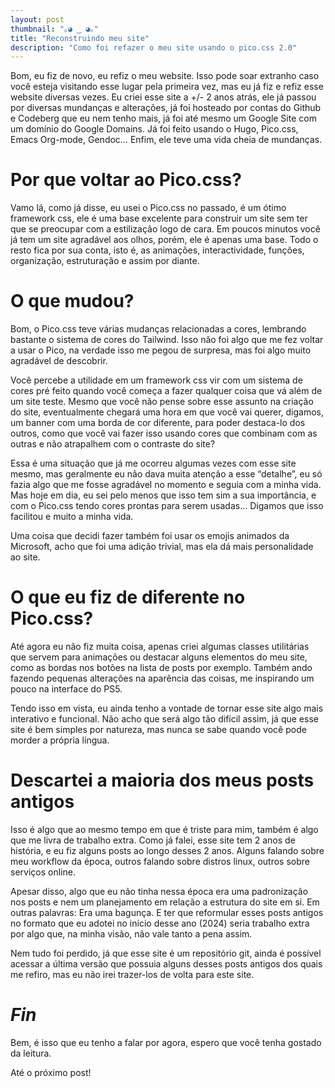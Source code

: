 ```yaml
---
layout: post
thumbnail: "｡◕ ‿ ◕｡"
title: "Reconstruindo meu site"
description: "Como foi refazer o meu site usando o pico.css 2.0"
---
```

<p>Bom, eu fiz de novo, eu refiz o meu website. Isso pode soar extranho caso
você esteja visitando esse lugar pela primeira vez, mas eu já fiz e refiz esse
website diversas vezes. Eu criei esse site a +/- 2 anos atrás, ele já passou
por diversas mundanças e alterações, já foi hosteado por contas do Github e
Codeberg que eu nem tenho mais, já foi até mesmo um Google Site com um domínio
do Google Domains. Já foi feito usando o Hugo, Pico.css, Emacs Org-mode,
Gendoc… Enfim, ele teve uma vida cheia de mundanças.</p>

<h1>Por que voltar ao Pico.css?</h1>

<p>Vamo lá, como já disse, eu usei o Pico.css no passado, é um ótimo framework css,
ele é uma base excelente para construir um site sem ter
que se preocupar com a estilização logo de cara. Em poucos minutos você já tem
um site agradável aos olhos, porém, ele é apenas uma base. Todo o resto fica
por sua conta, isto é, as animações, interactividade, funções, organização,
estruturação e assim por diante.</p>

<h1>O que mudou?</h1>

<p>Bom, o Pico.css teve várias mudanças relacionadas a cores, lembrando bastante o
sistema de cores do Tailwind. Isso não foi algo que me fez voltar a usar o Pico,
na verdade isso me pegou de surpresa, mas foi algo muito agradável de
descobrir.</p>

<p>Você percebe a utilidade em um framework css vir com um
sistema de cores pré feito quando você começa a fazer qualquer coisa que vá
além de um site teste. Mesmo que você não pense sobre esse assunto na criação
do site, eventualmente chegará uma hora em que você vai querer, digamos, um
banner com uma borda de cor diferente, para poder destaca-lo dos outros, como
que você vai fazer isso usando cores que combinam com as outras e não
atrapalhem com o contraste do site?</p>

<p>Essa é uma situação que já me ocorreu algumas vezes com esse site mesmo, mas
geralmente eu não dava muita atenção a esse “detalhe”, eu só fazia algo que me
fosse agradável no momento e seguia com a minha vida. Mas hoje em dia, eu sei
pelo menos que isso tem sim a sua importância, e com o Pico.css tendo cores
prontas para serem usadas…
Digamos que isso facilitou e muito a minha vida.</p>

<p>Uma coisa que decidi fazer também foi usar os emojis animados da Microsoft,
acho que foi uma adição trivial, mas ela dá mais personalidade ao site.</p>

<h1>O que eu fiz de diferente no Pico.css?</h1>

<p>Até agora eu não fiz muita coisa, apenas criei
algumas classes utilitárias que servem para animações ou destacar alguns
elementos do meu site, como as bordas nos botões na lista de posts por exemplo.
Também ando fazendo pequenas alterações na aparência das coisas, me inspirando
um pouco na interface do PS5.</p>

<p>Tendo isso em vista, eu ainda tenho a
vontade de tornar esse site algo mais interativo e funcional. Não acho que será
algo tão difícil assim, já que esse site é bem simples por natureza, mas nunca
se sabe quando você pode morder a própria língua.</p>

<h1>Descartei a maioria dos meus posts antigos</h1>

<p>Isso é algo que ao mesmo tempo em que é triste
para mim, também é algo que me livra de trabalho extra. Como já falei, esse
site tem 2 anos de história, e eu fiz alguns posts ao longo desses 2 anos.
Alguns falando sobre meu workflow da época, outros falando sobre distros linux,
outros sobre serviços online.</p>

<p>Apesar disso, algo que eu não tinha nessa
época era uma padronização nos posts e nem um planejamento em relação a
estrutura do site em si. Em outras palavras: Era uma bagunça. E ter que
reformular esses posts antigos no formato que eu adotei no início desse ano
(2024) seria trabalho extra por algo que, na minha visão, não vale tanto a pena
assim.</p>

<p>Nem tudo foi perdido, já que esse site é um repositório git,
ainda é possível acessar a última versão que possuia alguns desses posts
antigos dos quais me refiro, mas eu não irei trazer-los de volta para este
site.</p>

<h1><em>Fin</em></h1>

<p>Bem, é isso que eu tenho a falar por agora, espero que você tenha gostado da leitura.</p>

<p>Até o próximo post!</p>
